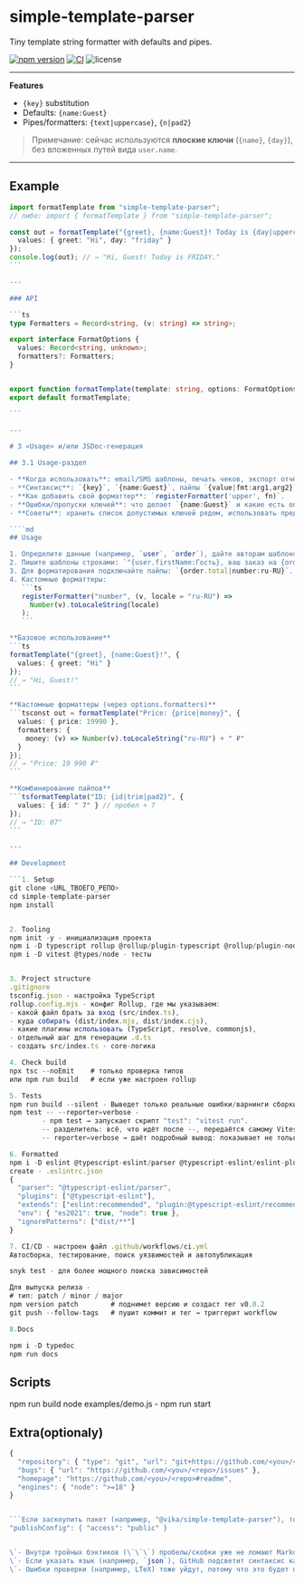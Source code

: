 # simple-template-parser

Tiny template string formatter with defaults and pipes.

[![npm version](https://img.shields.io/npm/v/simple-template-parser.svg)](https://www.npmjs.com/package/simple-template-parser)
[![CI](https://github.com/vika-kurgina/simple-template-parser-npm-library/actions/workflows/ci.yml/badge.svg?branch=main)](https://github.com/knyazevavi/simple-template-parser-npm-library/actions/workflows/ci.yml)
![license](https://img.shields.io/badge/license-MIT-blue.svg)

---

**Features**

- `{key}` substitution
- Defaults: `{name:Guest}`
- Pipes/formatters: `{text|uppercase}`, `{n|pad2}`

> Примечание: сейчас используются **плоские ключи** (`{name}`, `{day}`), без вложенных путей вида `user.name`.

---

## Example

`````ts
import formatTemplate from "simple-template-parser";
// либо: import { formatTemplate } from "simple-template-parser";

const out = formatTemplate("{greet}, {name:Guest}! Today is {day|uppercase}.", {
  values: { greet: "Hi", day: "friday" }
});
console.log(out); // → "Hi, Guest! Today is FRIDAY."
```

---

### API

```ts
type Formatters = Record<string, (v: string) => string>;

export interface FormatOptions {
  values: Record<string, unknown>;
  formatters?: Formatters;
}


export function formatTemplate(template: string, options: FormatOptions): string;
export default formatTemplate;

```

---

# 3 «Usage» и/или JSDoc-генерация

## 3.1 Usage-раздел

- **Когда использовать**: email/SMS шаблоны, печать чеков, экспорт отчётов.
- **Синтаксис**: `{key}`, `{name:Guest}`, пайпы `{value|fmt:arg1,arg2}`.
- **Как добавить свой форматтер**: `registerFormatter('upper', fn)`.
- **Ошибки/пропуски ключей**: что делает `{name:Guest}` и какие есть опции.
- **Советы**: хранить список допустимых ключей рядом, использовать предпросмотр.

````md
## Usage

1. Определите данные (например, `user`, `order`), дайте авторам шаблонов список ключей: `user.firstName`, `order.total`.
2. Пишите шаблоны строками: `"{user.firstName:Гость}, ваш заказ на {order.total} ₽"`.
3. Для форматирования подключайте пайпы: `{order.total|number:ru-RU}`.
4. Кастомные форматтеры:
   ```ts
   registerFormatter("number", (v, locale = "ru-RU") =>
     Number(v).toLocaleString(locale)
   );
   ```

**Базовое использование**
```ts
formatTemplate("{greet}, {name:Guest}!", {
  values: { greet: "Hi" }
});
// → "Hi, Guest!"
```

**Кастомные форматтеры (через options.formatters)**
```tsconst out = formatTemplate("Price: {price|money}", {
  values: { price: 19990 },
  formatters: {
    money: (v) => Number(v).toLocaleString("ru-RU") + " ₽"
  }
});
// → "Price: 19 990 ₽"
```

**Комбинирование пайпов**
```tsformatTemplate("ID: {id|trim|pad2}", {
  values: { id: " 7" } // пробел + 7
});
// → "ID: 07"
```

---

## Development

```1. Setup
git clone <URL_ТВОЕГО_РЕПО>
cd simple-template-parser
npm install


2. Tooling
npm init -y - инициализация проекта
npm i -D typescript rollup @rollup/plugin-typescript @rollup/plugin-node-resolve @rollup/plugin-commonjs rollup-plugin-dts - ставит Rollup, и плагины к нему, и TypeScript
npm i -D vitest @types/node - тесты


3. Project structure
.gitignore
tsconfig.json - настройка TypeScript
rollup.config.mjs - конфиг Rollup, где мы указываем:
- какой файл брать за вход (src/index.ts),
- куда собирать (dist/index.mjs, dist/index.cjs),
- какие плагины использовать (TypeScript, resolve, commonjs),
- отдельный шаг для генерации .d.ts
- создать src/index.ts - core-логика

4. Check build
npx tsc --noEmit    # только проверка типов
или npm run build   # если уже настроен rollup

5. Tests
npm run build --silent - Выведет только реальные ошибки/варнинги сборки.
npm test -- --reporter=verbose -
        - npm test → запускает скрипт "test": "vitest run".
        -- разделитель: всё, что идёт после --, передаётся самому Vitest, а не npm.
        -- reporter=verbose → даёт подробный вывод: показывает не только «зелёный/красный», но и весь список тестов, включая PASSED/FAILED, и ошибки со стеком.

6. Formatted
npm i -D eslint @typescript-eslint/parser @typescript-eslint/eslint-plugin
create - .eslintrc.json
{
  "parser": "@typescript-eslint/parser",
  "plugins": ["@typescript-eslint"],
  "extends": ["eslint:recommended", "plugin:@typescript-eslint/recommended"],
  "env": { "es2021": true, "node": true },
  "ignorePatterns": ["dist/**"]
}

7. CI/CD - настроен файл .github/workflows/ci.yml
Автосборка, тестирование, поиск уязвимостей и автопубликация

snyk test - для более мощного поиска зависимостей

Для выпуска релиза -
# тип: patch / minor / major
npm version patch        # поднимет версию и создаст тег v0.0.2
git push --follow-tags   # пушит коммит и тег → триггерит workflow

8.Docs

npm i -D typedoc
npm run docs

`````

## Scripts

npm run build
node examples/demo.js - npm run start

## Extra(optionaly)

````ts
{
  "repository": { "type": "git", "url": "git+https://github.com/<you>/<repo>.git" },
  "bugs": { "url": "https://github.com/<you>/<repo>/issues" },
  "homepage": "https://github.com/<you>/<repo>#readme",
  "engines": { "node": ">=18" }
}


```Если заскоупить пакет (например, "@vika/simple-template-parser"), то нужно добавить:
"publishConfig": { "access": "public" }


\`- Внутри тройных бэктиков (\`\`\`) пробелы/скобки уже не ломают Markdown.
\`- Если указать язык (например, `json`), GitHub подсветит синтаксис как в JSON.
\`- Ошибки проверки (например, LTeX) тоже уйдут, потому что это будет отдельный блок кода, а не «текст с кавычками».
````
